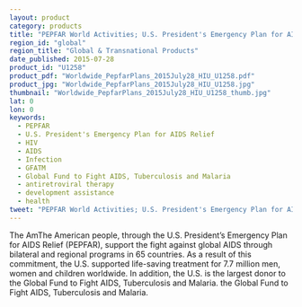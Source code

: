 ```yaml
---
layout: product
category: products
title: "PEPFAR World Activities; U.S. President's Emergency Plan for AIDS Relief"
region_id: "global"
region_title: "Global & Transnational Products"
date_published: 2015-07-28
product_id: "U1258"
product_pdf: "Worldwide_PepfarPlans_2015July28_HIU_U1258.pdf"
product_jpg: "Worldwide_PepfarPlans_2015July28_HIU_U1258.jpg"
thumbnail: "Worldwide_PepfarPlans_2015July28_HIU_U1258_thumb.jpg"
lat: 0
lon: 0
keywords:
  - PEPFAR
  - U.S. President's Emergency Plan for AIDS Relief
  - HIV
  - AIDS
  - Infection
  - GFATM
  - Global Fund to Fight AIDS, Tuberculosis and Malaria
  - antiretroviral therapy
  - development assistance
  - health
tweet: "PEPFAR World Activities; U.S. President's Emergency Plan for AIDS Relief"
---
```

The AmThe American people, through the U.S. President’s Emergency Plan for AIDS Relief (PEPFAR), support the fight against global AIDS through bilateral and regional programs in 65 countries. As a result of this commitment, the U.S. supported life-saving treatment for 7.7 million men, women and children worldwide. In addition, the U.S. is the largest donor to the Global Fund to Fight AIDS, Tuberculosis and Malaria. the Global Fund to Fight AIDS, Tuberculosis and Malaria.
